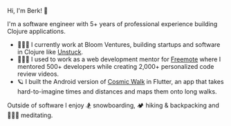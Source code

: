 Hi, I'm Berk! 👋

I'm a software engineer with 5+ years of professional experience building Clojure applications. 

- 👨🏻‍💻 I currently work at Bloom Ventures, building startups and software in Clojure like [Unstuck](https://www.unstuckapp.com/).
- 👨🏻‍🏫 I used to work as a web development mentor for [Freemote](https://freemote.com) where I mentored 500+ developers while creating 2,000+ personalized code review videos.
- 🪐 I built the Android version of [Cosmic Walk](https://www.cosmicwalk.app/) in Flutter, an app that takes hard-to-imagine times and distances and maps them onto long walks.

Outside of software I enjoy 🏂 snowboarding, 🏕️ hiking & backpacking and 🧘🏻‍♂️ meditating.

<!---
berk-ozer/berk-ozer is a ✨ special ✨ repository because its `README.md` (this file) appears on your GitHub profile.
You can click the Preview link to take a look at your changes.
--->
